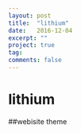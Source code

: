 ```yaml
---
layout: post
title:  "lithium"
date:   2016-12-04
excerpt: ""
project: true
tag:
comments: false
---
```

# lithium
##webisite theme
